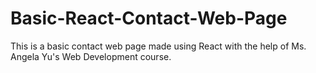 # Basic-React-Contact-Web-Page

This is a basic contact web page made using React with the help of Ms. Angela Yu's Web Development course.
